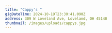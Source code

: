 ```yaml
---
title: "Cappy's "
gigDateTime: 2024-10-19T23:30:41.090Z
address: 309 W Loveland Ave, Loveland, OH 45140
thumbnail: /images/uploads/cappys.jpg
---
```

